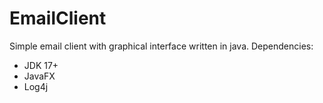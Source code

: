 # EmailClient
Simple email client with graphical interface written in java. 
Dependencies:
- JDK 17+
- JavaFX
- Log4j
